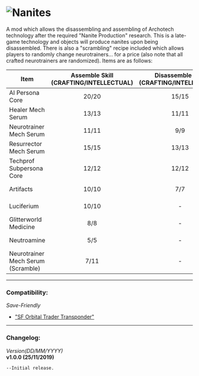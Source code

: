 ![Nanites](https://i.imgur.com/mqmV1Ub.png)  
========
A mod which allows the disassembling and assembling of Archotech technology after the required "Nanite Production" research. This is a late-game technology and objects will produce nanites upon being disassembled. There is also a "scrambling" recipe included which allows players to randomly change neurotrainers... for a price (also note that all crafted neurotrainers are randomized). Items are as follows:

| **Item** | **Assemble Skill** (CRAFTING/INTELLECTUAL)| **Disassemble Skill** (CRAFTING/INTELLECTUAL) | **Nanite Yield** | **Tech Required** | **Production Bench**  |
| ------------- | :-------------: | :-------------: | :-------------: | :-------------: | :-------------: |
| AI Persona Core  | 20/20  | 15/15  | 75  | Nanite Production | Fabrication Bench |
| Healer Mech Serum  | 13/13  | 11/11 | 75  | Nanite Production  | Fabrication Bench |
| Neurotrainer Mech Serum  | 11/11  | 9/9  | 75  | Nanite Production  | Fabrication Bench |
| Resurrector Mech Serum  | 15/15  | 13/13  | 75  | Nanite Production  | Fabrication Bench |
| Techprof Subpersona Core  | 12/12  | 12/12  | 75  | Nanite Production  | Fabrication Bench |
| Artifacts  | 10/10  | 7/7  | 75  | Nanite Production  | Fabrication Bench |
| Luciferium  | 10/10  | -  | 75  | Nanite Production  | Drug Lab |
| Glitterworld Medicine  | 8/8  | -  | 75  | Nanite Production  | Drug Lab |
| Neutroamine  | 5/5  | -  | 75  | Medicine Production  | Drug Lab |
| Neurotrainer Mech Serum (Scramble) | 7/11  | -  | 75  | Nanite Production  | Fabrication Bench |

----------------------------------
### Compatibility:
*Save-Friendly*
- ["SF Orbital Trader Transponder"](https://steamcommunity.com/sharedfiles/filedetails/?id=1301120711)

----------------------------------
### Changelog:
_Version(DD/MM/YYYY)_  
**v1.0.0 (25/11/2019)**
```
--Initial release.
```
